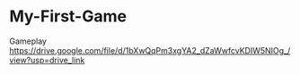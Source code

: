 # My-First-Game
Gameplay https://drive.google.com/file/d/1bXwQqPm3xgYA2_dZaWwfcvKDIW5NIOg_/view?usp=drive_link
